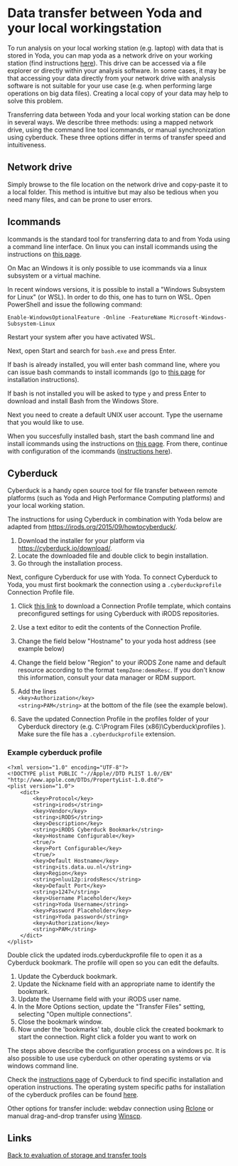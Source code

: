 # Data transfer between Yoda and your local workingstation

To run analysis on your local working station (e.g. laptop) with data that is stored in Yoda, you can map yoda as a network drive on your working station (find instructions [here](https://yoda.sites.uu.nl/home/how-to-quick-guide/create-a-network-share/)). This drive can be accessed via a file explorer or directly within your analysis software. In some cases, it may be that accessing your data directly from your network drive with analysis software is not suitable for your use case (e.g. when performing large operations on big data files). Creating a local copy of your data may help to solve this problem.

Transferring data between Yoda and your local working station can be done in several ways. We describe three methods: using a mapped network drive, using the command line tool icommands, or manual synchronization using cyberduck. These three options differ in terms of transfer speed and intuitiveness. 

## Network drive

Simply browse to the file location on the network drive and copy-paste it to a local folder. This method is intuitive but may also be tedious when you need many files, and can be prone to user errors.

## Icommands

Icommands is the standard tool for transferring data to and from Yoda using a command line interface. On linux you can install icommands using the instructions on [this page](./install_icommands.md).

On Mac an Windows it is only possible to use icommands via a linux subsystem or a virtual machine.

In recent windows versions, it is possible to install a "Windows Subsystem for Linux" (or WSL). In order to do this, one has to turn on WSL. Open PowerShell and issue the following command:

```
Enable-WindowsOptionalFeature -Online -FeatureName Microsoft-Windows-Subsystem-Linux
```
Restart your system after you have activated WSL.

Next, open Start and search for `bash.exe` and press Enter. 

If bash is already installed, you will enter bash command line, where you can issue bash commands to install icommands (go to [this page](./install_icommands.md) for installation instructions).

If bash is not installed you will be asked to type `y` and press Enter to download and install Bash from the Windows Store.

Next you need to create a default UNIX user account. Type the username that you would like to use. 

When you succesfully installed bash, start the bash command line and install icommands using the instructions on [this page](./install_icommands.md). From there, continue with configuration of the icommands ([instructions here](./Yoda.md)).


## Cyberduck
Cyberduck is a handy open source tool for file transfer between remote platforms (such as Yoda and High Performance Computing platforms) and your local working station.

The instructions for using Cyberduck in combination with Yoda below are adapted from https://irods.org/2015/09/howtocyberduck/.

1. Download the installer for your platform via https://cyberduck.io/download/.
2. Locate the downloaded file and double click to begin installation. 
3. Go through the installation process. 

Next, configure Cyberduck for use with Yoda.
To connect Cyberduck to Yoda, you must first bookmark the connection using a `.cyberduckprofile` Connection Profile file.

1. Click [this link](http://people.renci.org/~danb/FOR_DEMOS/cyberduck/irods.cyberduckprofile) to download a Connection Profile template, which contains preconfigured settings for using Cyberduck with iRODS repositories.

2. Use a text editor to edit the contents of the Connection Profile.

3. Change the field below "Hostname" to your yoda host address (see example below)

4. Change the field below "Region" to your iRODS Zone name and default resource according to the format `tempZone:demoResc`. If you don't know this information, consult your data manager or RDM support.

5. Add the lines  
`<key>Authorization</key>`  
`<string>PAM</string>`
at the bottom of the file (see the example below).

6. Save the updated Connection Profile in the profiles folder of your Cyberduck directory (e.g. C:\Program Files (x86)\Cyberduck\profiles ). Make sure the file has a `.cyberduckprofile` extension.


### Example cyberduck profile
```
<?xml version="1.0" encoding="UTF-8"?>
<!DOCTYPE plist PUBLIC "-//Apple//DTD PLIST 1.0//EN" "http://www.apple.com/DTDs/PropertyList-1.0.dtd">
<plist version="1.0">
    <dict>
        <key>Protocol</key>
        <string>irods</string>
        <key>Vendor</key>
        <string>iRODS</string>
        <key>Description</key>
        <string>iRODS Cyberduck Bookmark</string>
        <key>Hostname Configurable</key>
        <true/>
        <key>Port Configurable</key>
        <true/>
        <key>Default Hostname</key>
        <string>its.data.uu.nl</string>
        <key>Region</key>
        <string>nluu12p:irodsResc</string>
        <key>Default Port</key>
        <string>1247</string>
        <key>Username Placeholder</key>
        <string>Yoda Username</string>
        <key>Password Placeholder</key>
        <string>Yoda password</string>
        <key>Authorization</key>
        <string>PAM</string>
    </dict>
</plist>
```

Double click the updated irods.cyberduckprofile file to open it as a Cyberduck bookmark. The profile will open so you can edit the defaults.

1. Update the Cyberduck bookmark.
2. Update the Nickname field with an appropriate name to identify the bookmark.
3. Update the Username field with your iRODS user name.
4. In the More Options section, update the "Transfer Files" setting, selecting "Open multiple connections".
5. Close the bookmark window.
6. Now under the 'bookmarks' tab, double click the created bookmark to start the connection. Right click a folder you want to work on 


The steps above describe the configuration process on a windows pc. It is also possible to use use cyberduck on other operating systems or via windows command line. 

Check the [instructions page](https://trac.cyberduck.io/wiki/help/en/howto/cli) of Cyberduck to find specific installation and operation instructions.
The operating system specific paths for installation of the cyberduck profiles can be found [here](https://trac.cyberduck.io/wiki/help/en/howto/cli#Profiles).

Other options for transfer include: webdav connection using [Rclone](https://rclone.org/) or manual drag-and-drop transfer using [Winscp](https://winscp.net/).

## Links
[Back to evaluation of storage and transfer tools](./Evaluation.md)


